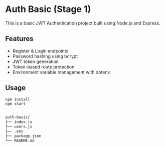 # Auth Basic (Stage 1)

This is a basic JWT Authentication project built using Node.js and Express.

## Features
- Register & Login endpoints
- Password hashing using bcrypt
- JWT token generation
- Token-based route protection
- Environment variable management with dotenv

## Usage
```bash
npm install
npm start


auth-basic/
├── index.js
├── users.js
├── .env
├── package.json
└── README.md
